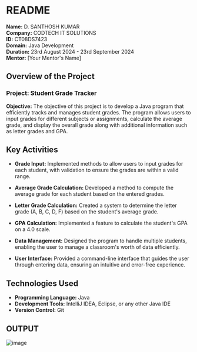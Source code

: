 # README

**Name:** D. SANTHOSH KUMAR  
**Company:** CODTECH IT SOLUTIONS  
**ID:** CT08DS7423  
**Domain:** Java Development  
**Duration:** 23rd August 2024 - 23rd September 2024  
**Mentor:** [Your Mentor's Name]

## Overview of the Project

### Project: Student Grade Tracker

**Objective:**
The objective of this project is to develop a Java program that efficiently tracks and manages student grades. The program allows users to input grades for different subjects or assignments, calculate the average grade, and display the overall grade along with additional information such as letter grades and GPA.

## Key Activities

- **Grade Input:** Implemented methods to allow users to input grades for each student, with validation to ensure the grades are within a valid range.
  
- **Average Grade Calculation:** Developed a method to compute the average grade for each student based on the entered grades.
  
- **Letter Grade Calculation:** Created a system to determine the letter grade (A, B, C, D, F) based on the student's average grade.

- **GPA Calculation:** Implemented a feature to calculate the student's GPA on a 4.0 scale.

- **Data Management:** Designed the program to handle multiple students, enabling the user to manage a classroom's worth of data efficiently.

- **User Interface:** Provided a command-line interface that guides the user through entering data, ensuring an intuitive and error-free experience.

## Technologies Used

- **Programming Language:** Java  
- **Development Tools:** IntelliJ IDEA, Eclipse, or any other Java IDE  
- **Version Control:** Git

## OUTPUT
![image](https://github.com/user-attachments/assets/b56a275e-031c-4c36-8f6f-821d36b3a72a)
